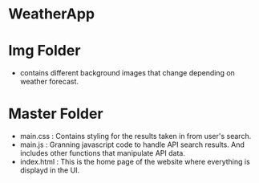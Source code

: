 # WeatherApp

# Img Folder
  - contains different background images that change depending on weather forecast.
    
# Master Folder
  - main.css                  : Contains styling for the results taken in from user's search.
  - main.js                   : Granning javascript code to handle API search results. And includes other functions that manipulate API data.
  - index.html                : This is the home page of the website where everything is displayd in the UI.
